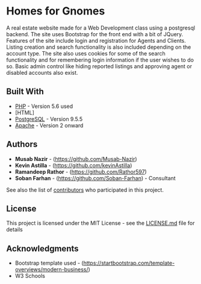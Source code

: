 # Homes for Gnomes
A real estate website made for a Web Development class using a postgresql backend. The site uses Bootstrap for the front end with a bit of JQuery.
Features of the site include login and registration for Agents and Clients. Listing creation and search functionality is also included depending on the account type.
The site also uses cookies for some of the search functionality and for remembering login information if the user wishes to do so. Basic admin control like hiding reported listings and approving agent or disabled accounts also exist.
## Built With

* [PHP](http://www.php.net/) - Version 5.6 used
* [HTML]
* [PostgreSQL](https://www.postgresql.org/) - Version 9.5.5
* [Apache](https://httpd.apache.org/download.cgi) - Version 2 onward

## Authors

* **Musab Nazir** - (https://github.com/Musab-Nazir)
* **Kevin Astilla** - (https://github.com/kevinAstilla)
* **Ramandeep Rathor** - (https://github.com/Rathor597)
* **Soban Farhan** - (https://github.com/Soban-Farhan) - Consultant

See also the list of [contributors](https://github.com/Musab-Nazir/HomesForGnomes/graphs/contributors) who participated in this project.

## License

This project is licensed under the MIT License - see the [LICENSE.md](LICENSE.md) file for details

## Acknowledgments

* Bootstrap template used - (https://startbootstrap.com/template-overviews/modern-business/)
* W3 Schools
